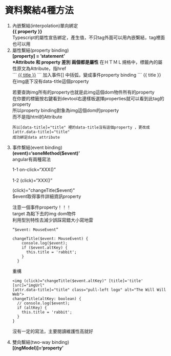 # 資料繫結4種方法
<ol>
  <li>
  內嵌繫結(interpolation)單向綁定<br/>
  </li>
  <strong>{{ property }}</strong><br/>
  Typescript的屬性宣告綁定，產生值，不只tag外面可以用內嵌繫結，tag裡面也可以用<br/>
  
  <li>
  屬性繫結(property binding)<br/>
  </li>
  <strong>[property] = ’statement’</strong><br/>
  <strong>*Attribute 和 property 差別 兩個都是屬性</strong>
  在ＨＴＭＬ規格中，標籤內的屬性原文為Attribute，指href<br/>
  ```
  <a href="{{ url }}">{{ title }}</a>
  ```
  加入事件[] 中括弧，變成事件property binding
  ```
  <a [href]="url">{{ title }}</a>
  <img [title]='title’>
  ```
  通常擴充html Attribute<br/>
  會在html透過”data-XXX” Attribute自由擴充各式各樣的Attribute<br/>
  ```
  Can't bind to 'data-title' since it isn't a known property of 'img'. ("
  ```
  在[data-title]="title"<br/>
  在img底下沒有data-title這個property<br/>

  若要查詢img所有的property也就是此img這個dom物件所有的property<br/>
  在你要的標籤按右鍵看到devtool右邊樣板選擇properties就可以看到此tag的property<br/>
  所以property binding對象為img這個dom的property<br/>
  而不是指html的Attribute<br/>
  ```
  所以[data-title]="title" 裡的data-title沒有這個property ，更改成[attr.data-title]="title" 
  成功綁定data attribute
  ```
  <li>
  事件繫結(event binding)<br/>
  </li>
  <strong>(event)=‘soneMethod($event)’</strong><br/>
  angular有兩種寫法<br/>
 
  1-1  on-click=“XXX()”<br/><br/>
  1-2 (click)=“XXX()”<br/>
  

  (click)="changeTitle($event)"<br/>
  $event取得事件詳細資訊property<br/>

  注意一個事件property！！！<br/>
  target 為點下去的img dom物件<br/>
  利用型別特性去減少誤踩寫錯大小寫地雷<br/>
  ```
  “$event: MouseEvent”
  ```
  ```
  changeTitle($event: MouseEvent) {
      console.log($event);
      if ($event.altKey) {
        this.title = 'rabbit';
      }
    }
  ```
  重構
  ```
<img (click)="changeTitle($event.altKey)" [title]='title' [src]="imgUrl" 
[attr.data-title]="title" class="pull-left logo" alt="The Will Will Web">
changeTitle(altKey: boolean) {
    // console.log($event);
    if (altKey) {
      this.title = 'rabbit';
    }
  }
  ```

沒有一定的寫法，主要閱讀維護性高就好

<li>
  雙向繫結(two-way binding)<br/>
</li>
<strong>[(ngModel)]=‘property’</strong>
</ol>

